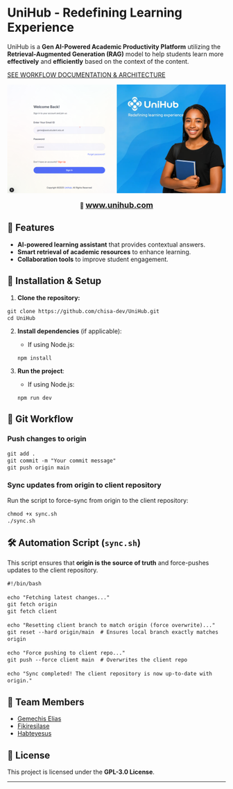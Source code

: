 # UniHub - Redefining Learning Experience 

UniHub is a **Gen AI-Powered Academic Productivity Platform** utilizing the **Retrieval-Augmented Generation (RAG)** model to help students learn more **effectively** and **efficiently** based on the context of the content.

[SEE WORKFLOW DOCUMENTATION & ARCHITECTURE](https://github.com/chisa-dev/UniHub/blob/main/documentation/backend/rag-architecture.md)

![UniHub Banner](documentation/images/signin_banner.png)
<p align="center">
  🔗 <a href="https://unihub-web.vercel.app" style="font-size: 18px"><b>www.unihub.com</b></a>
</p>

## 🚀 Features
- **AI-powered learning assistant** that provides contextual answers.
- **Smart retrieval of academic resources** to enhance learning.
- **Collaboration tools** to improve student engagement.

## 📌 Installation & Setup

1. **Clone the repository:**
```
git clone https://github.com/chisa-dev/UniHub.git
cd UniHub
```

2. **Install dependencies** (if applicable):
   - If using Node.js:
   ```
   npm install
   ```


3. **Run the project**:
   - If using Node.js:
   ```
   npm run dev
   ```


## 🔄 Git Workflow

### **Push changes to origin**
```
git add .
git commit -m "Your commit message"
git push origin main
```

### **Sync updates from origin to client repository**
Run the script to force-sync from origin to the client repository:
```
chmod +x sync.sh
./sync.sh
```

## 🛠️ Automation Script (`sync.sh`)
This script ensures that **origin is the source of truth** and force-pushes updates to the client repository.

```
#!/bin/bash

echo "Fetching latest changes..."
git fetch origin
git fetch client

echo "Resetting client branch to match origin (force overwrite)..."
git reset --hard origin/main  # Ensures local branch exactly matches origin

echo "Force pushing to client repo..."
git push --force client main  # Overwrites the client repo

echo "Sync completed! The client repository is now up-to-date with origin."
```

## 👥 Team Members
- [Gemechis Elias](https://github.com/chisa-dev)
- [Fikiresilase](https://github.com/Fikiresilase)
- [Habteyesus](https://github.com/HabteyesusT )

## 📜 License
This project is licensed under the **GPL-3.0 License**.

---
